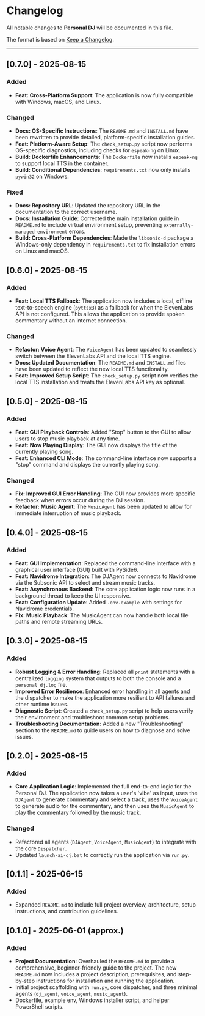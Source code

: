 # Changelog

All notable changes to **Personal DJ** will be documented in this file.

The format is based on [Keep a Changelog](https://keepachangelog.com/en/1.1.0/).

---

## [0.7.0] - 2025-08-15
### Added
- **Feat: Cross-Platform Support**: The application is now fully compatible with Windows, macOS, and Linux.

### Changed
- **Docs: OS-Specific Instructions**: The `README.md` and `INSTALL.md` have been rewritten to provide detailed, platform-specific installation guides.
- **Feat: Platform-Aware Setup**: The `check_setup.py` script now performs OS-specific diagnostics, including checks for `espeak-ng` on Linux.
- **Build: Dockerfile Enhancements**: The `Dockerfile` now installs `espeak-ng` to support local TTS in the container.
- **Build: Conditional Dependencies**: `requirements.txt` now only installs `pywin32` on Windows.

### Fixed
- **Docs: Repository URL**: Updated the repository URL in the documentation to the correct username.
- **Docs: Installation Guide**: Corrected the main installation guide in `README.md` to include virtual environment setup, preventing `externally-managed-environment` errors.
- **Build: Cross-Platform Dependencies**: Made the `libsonic-d` package a Windows-only dependency in `requirements.txt` to fix installation errors on Linux and macOS.

## [0.6.0] - 2025-08-15
### Added
- **Feat: Local TTS Fallback**: The application now includes a local, offline text-to-speech engine (`pyttsx3`) as a fallback for when the ElevenLabs API is not configured. This allows the application to provide spoken commentary without an internet connection.

### Changed
- **Refactor: Voice Agent**: The `VoiceAgent` has been updated to seamlessly switch between the ElevenLabs API and the local TTS engine.
- **Docs: Updated Documentation**: The `README.md` and `INSTALL.md` files have been updated to reflect the new local TTS functionality.
- **Feat: Improved Setup Script**: The `check_setup.py` script now verifies the local TTS installation and treats the ElevenLabs API key as optional.

## [0.5.0] - 2025-08-15
### Added
- **Feat: GUI Playback Controls**: Added "Stop" button to the GUI to allow users to stop music playback at any time.
- **Feat: Now Playing Display**: The GUI now displays the title of the currently playing song.
- **Feat: Enhanced CLI Mode**: The command-line interface now supports a "stop" command and displays the currently playing song.

### Changed
- **Fix: Improved GUI Error Handling**: The GUI now provides more specific feedback when errors occur during the DJ session.
- **Refactor: Music Agent**: The `MusicAgent` has been updated to allow for immediate interruption of music playback.

## [0.4.0] - 2025-08-15
### Added
- **Feat: GUI Implementation**: Replaced the command-line interface with a graphical user interface (GUI) built with PySide6.
- **Feat: Navidrome Integration**: The DJAgent now connects to Navidrome via the Subsonic API to select and stream music tracks.
- **Feat: Asynchronous Backend**: The core application logic now runs in a background thread to keep the UI responsive.
- **Feat: Configuration Update**: Added `.env.example` with settings for Navidrome credentials.
- **Fix: Music Playback**: The MusicAgent can now handle both local file paths and remote streaming URLs.

## [0.3.0] - 2025-08-15
### Added
- **Robust Logging & Error Handling**: Replaced all `print` statements with a centralized `logging` system that outputs to both the console and a `personal_dj.log` file.
- **Improved Error Resilience**: Enhanced error handling in all agents and the dispatcher to make the application more resilient to API failures and other runtime issues.
- **Diagnostic Script**: Created a `check_setup.py` script to help users verify their environment and troubleshoot common setup problems.
- **Troubleshooting Documentation**: Added a new "Troubleshooting" section to the `README.md` to guide users on how to diagnose and solve issues.

## [0.2.0] - 2025-08-15
### Added
- **Core Application Logic**: Implemented the full end-to-end logic for the Personal DJ. The application now takes a user's 'vibe' as input, uses the `DJAgent` to generate commentary and select a track, uses the `VoiceAgent` to generate audio for the commentary, and then uses the `MusicAgent` to play the commentary followed by the music track.

### Changed
- Refactored all agents (`DJAgent`, `VoiceAgent`, `MusicAgent`) to integrate with the core `Dispatcher`.
- Updated `launch-ai-dj.bat` to correctly run the application via `run.py`.

## [0.1.1] - 2025-06-15
### Added
- Expanded `README.md` to include full project overview, architecture, setup instructions, and contribution guidelines.

## [0.1.0] - 2025-06-01 (approx.)
### Added
- **Project Documentation**: Overhauled the `README.md` to provide a comprehensive, beginner-friendly guide to the project. The new `README.md` now includes a project description, prerequisites, and step-by-step instructions for installation and running the application.
- Initial project scaffolding with `run.py`, core dispatcher, and three minimal agents (`dj_agent`, `voice_agent`, `music_agent`).
- Dockerfile, example env, Windows installer script, and helper PowerShell scripts.
